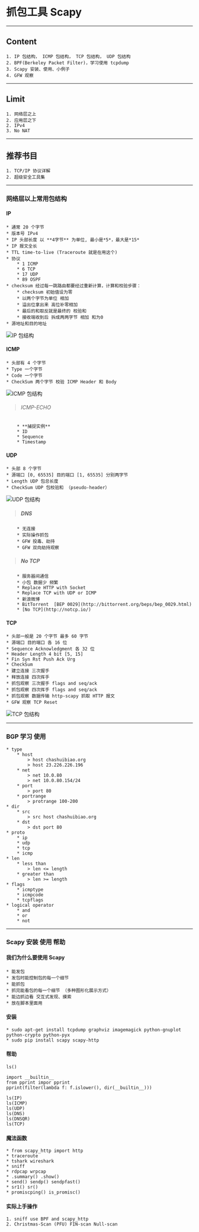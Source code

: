 # 抓包工具 Scapy

---
## Content
    1. IP 包结构， ICMP 包结构， TCP 包结构， UDP 包结构
    2. BPF(Berkeley Packet Filter)，学习使用 tcpdump
    3. Scapy 安装、使用、小例子
    4. GFW 观察
----
## Limit
    1. 网络层之上
    2. 应用层之下
    2. IPv4
    3. No NAT
----
## 推荐书目
    1. TCP/IP 协议详解
    2. 超级安全工具集
----

### 网络层以上常用包结构

#### IP
    * 通常 20 个字节
    * 版本号 IPv4
    * IP 头部长度 以 **4字节** 为单位, 最小是*5*，最大是*15*
    * IP 报文全长
    * TTL time-to-live (Traceroute 就是在用这个)
    * 协议
        * 1 ICMP
        * 6 TCP
        * 17 UDP
        * 89 OSPF
    * checksum 经过每一跳路由都要经过重新计算，计算和校验步骤：
        * checksum 初始值设为零
        * 以两个字节为单位 相加
        * 溢出位拿出来 高位补零相加
        * 最后的和取反就是最终的 校验和
        * 接收端收到后 拆成两两字节 相加 和为0
    * 源地址和目的地址
![IP 包结构](http://7sbpck.com1.z0.glb.clouddn.com/ip.png)
    
#### ICMP
    * 头部有 4 个字节
    * Type 一个字节
    * Code 一个字节
    * CheckSum 两个字节 校验 ICMP Header 和 Body
![ICMP 包结构](http://7sbpck.com1.z0.glb.clouddn.com/icmp.png)
    
> ###### ICMP-ECHO
        * **捕捉实例**
        * ID
        * Sequence
        * Timestamp
        
#### UDP
    * 头部 8 个字节
    * 源端口 [0, 65535] 目的端口 [1, 65535] 分别两字节
    * Length UDP 包总长度
    * CheckSum UDP 包校验和 （pseudo-header）
![UDP 包结构](http://7sbpck.com1.z0.glb.clouddn.com/udp.png)
> ##### DNS
        * 无连接
        * 实际操作抓包
        * GFW 投毒、劫持
        * GFW 双向劫持观察
> ##### No TCP
        * 服务器间通信
        * 小包 数据少 频繁
        * Replace HTTP with Socket
        * Replace TCP with UDP or ICMP
        * 新浪微博
        * BitTorrent  [BEP 0029](http://bittorrent.org/beps/bep_0029.html)
        * [No TCP](http://notcp.io/)
        
#### TCP
    * 头部一般是 20 个字节 最多 60 字节
    * 源端口 目的端口 各 16 位
    * Sequence Acknowledgment 各 32 位
    * Header Length 4 bit [5, 15]
    * Fin Syn Rst Push Ack Urg
    * CheckSum
    * 建立连接 三次握手
    * 释放连接 四次挥手
    * 抓包观察 三次握手 flags and seq/ack
    * 抓包观察 四次挥手 flags and seq/ack
    * 抓包观察 数据传输 http-scapy 抓取 HTTP 报文
    * GFW 观察 TCP Reset
![TCP 包结构](http://7sbpck.com1.z0.glb.clouddn.com/tcp.png)
    
----
### BGP 学习 使用
    * type
        * host
        	> host chashuibiao.org
        	> host 23.226.226.196
        * net
        	> net 10.0.80
        	> net 10.0.80.154/24
        * port
        	> port 80
        * portrange
        	> protrange 100-200
    * dir
    	* src
    		> src host chashuibiao.org
    	* dst
    		> dst port 80
    * proto
    	* ip
    	* udp
    	* tcp
    	* icmp
    * len
    	* less than
    		> len <= length
    	* greater than
    		> len >= length
    * flags
    	* icmptype
    	* icmpcode
    	* tcpflags
    * logical operator
    	* and
    	* or
    	* not
----
### Scapy 安装 使用 帮助

#### 我们为什么要使用 Scapy
	* 能发包
	* 发包时能控制包的每一个细节
	* 能抓包
	* 抓完能看包的每一个细节 （多种图形化展示方式）
	* 能边抓边看 交互式发现、摸索
	* 放在脚本里面用
#### 安装
	* sudo apt-get install tcpdump graphviz imagemagick python-gnuplot python-crypto python-pyx
	* sudo pip install scapy scapy-http
#### 帮助
	ls()
	
	import __builtin__
	from pprint impor pprint
	pprint(filter(lambda f: f.islower(), dir(__builtin__)))
	
	ls(IP)
	ls(ICMP)
	ls(UDP)
	ls(DNS)
	ls(DNSQR)
	ls(TCP)
#### 魔法函数
	* from scapy_http import http
	* traceroute 
	* tshark wireshark
	* sniff
	* rdpcap wrpcap
	* .summary() .show()
	* send() sendp() sendpfast()
	* sr1() sr() 
	* promiscping() is_promisc()
#### 实际上手操作
	1. sniff use BPF and scapy_http
	2. Christmas-Scan (PFU) FIN-scan Null-scan
